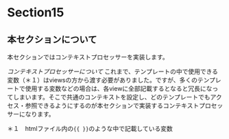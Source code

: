 # Section15

## 本セクションについて

本セクションではコンテキストプロセッサーを実装します。

*コンテキストプロセッサーについて*
これまで、テンプレートの中で使用できる変数（＊１）はviewsの方から渡す必要がありました。ですが、多くのテンプレートで使用する変数などの場合は、各viewに全部記載するとなると冗長になってしまいます。そこで共通のコンテキストを設定し、どのテンプレートでもアクセス・参照できるようにするのが本セクションで実装するコンテキストプロセッサーになります。


＊１　htmlファイル内の```{{ }}```のような中で記載している変数
